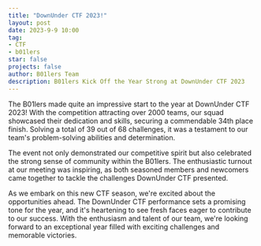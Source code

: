 ```yaml
---
title: "DownUnder CTF 2023!"
layout: post
date: 2023-9-9 10:00
tag:
- CTF
- b01lers
star: false
projects: false
author: B01lers Team
description: B01lers Kick Off the Year Strong at DownUnder CTF 2023
---
```


The B01lers made quite an impressive start to the year at DownUnder CTF 2023! With the competition attracting over 2000 teams, our squad showcased their dedication and skills, securing a commendable 34th place finish. Solving a total of 39 out of 68 challenges, it was a testament to our team's problem-solving abilities and determination.

The event not only demonstrated our competitive spirit but also celebrated the strong sense of community within the B01lers. The enthusiastic turnout at our meeting was inspiring, as both seasoned members and newcomers came together to tackle the challenges DownUnder CTF presented.

As we embark on this new CTF season, we're excited about the opportunities ahead. The DownUnder CTF performance sets a promising tone for the year, and it's heartening to see fresh faces eager to contribute to our success. With the enthusiasm and talent of our team, we're looking forward to an exceptional year filled with exciting challenges and memorable victories.
